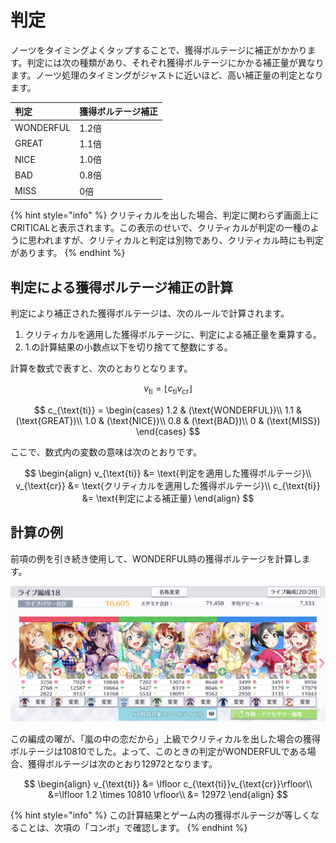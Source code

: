 # 判定

ノーツをタイミングよくタップすることで、獲得ボルテージに補正がかかります。判定には次の種類があり、それぞれ獲得ボルテージにかかる補正量が異なります。ノーツ処理のタイミングがジャストに近いほど、高い補正量の判定となります。

| 判定 | 獲得ボルテージ補正 |
| :--- | :--- |
| WONDERFUL | 1.2倍 |
| GREAT | 1.1倍 |
| NICE | 1.0倍 |
| BAD | 0.8倍 |
| MISS | 0倍 |

{% hint style="info" %}
クリティカルを出した場合、判定に関わらず画面上にCRITICALと表示されます。この表示のせいで、クリティカルが判定の一種のように思われますが、クリティカルと判定は別物であり、クリティカル時にも判定があります。
{% endhint %}

## 判定による獲得ボルテージ補正の計算

判定により補正された獲得ボルテージは、次のルールで計算されます。

1. クリティカルを適用した獲得ボルテージに、判定による補正量を乗算する。
2. 1.の計算結果の小数点以下を切り捨てて整数にする。

計算を数式で表すと、次のとおりとなります。

$$
v_{\text{ti}} = \lfloor c_{\text{ti}}v_{\text{cr}}\rfloor
$$

$$
c_{\text{ti}} = 
\begin{cases}
  1.2 & (\text{WONDERFUL})\\
  1.1 & (\text{GREAT})\\
  1.0 & (\text{NICE})\\
  0.8 & (\text{BAD})\\
  0 & (\text{MISS})
\end{cases}
$$

ここで、数式内の変数の意味は次のとおりです。

$$
\begin{align}
 v_{\text{ti}}  &= \text{判定を適用した獲得ボルテージ}\\
  v_{\text{cr}}  &= \text{クリティカルを適用した獲得ボルテージ}\\
  c_{\text{ti}} &= \text{判定による補正量}
\end{align}
$$

## 計算の例

前項の例を引き続き使用して、WONDERFUL時の獲得ボルテージを計算します。

![](../../.gitbook/assets/fig1-3-1k_critical_calc_1.jpg)

この編成の曜が、「嵐の中の恋だから」上級でクリティカルを出した場合の獲得ボルテージは10810でした。よって、このときの判定がWONDERFULである場合、獲得ボルテージは次のとおり12972となります。

$$
\begin{align}
v_{\text{ti}} &= \lfloor c_{\text{ti}}v_{\text{cr}}\rfloor\\
&=\lfloor 1.2 \times 10810 \rfloor\\
&= 12972
\end{align}
$$

{% hint style="info" %}
この計算結果とゲーム内の獲得ボルテージが等しくなることは、次項の「コンボ」で確認します。
{% endhint %}

